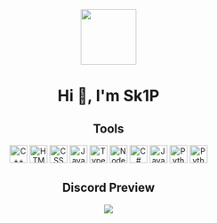 <div align="center">
  <img height="100" src="https://sk1p.xyz.wf/Sk1P.png"  />
</div>

<h1 align="center">Hi 👋, I'm Sk1P</h1>

<h2 align="center">Tools</h2>

<p align="center">
<img src="c.svg" width="32" height="32" alt="C++"/>
<img src="html5.svg" width="32" height="32" alt="HTML"/>
<img src="css3.svg" width="32" height="32" alt="CSS" />
<img src="javascript.svg" width="32" height="32" alt="Javascript" />
<img src="typescript.svg" width="32" height="32" alt="Typescript" />
<img src="node-js.svg" width="32" height="32" alt="NodeJS" />
<img src="csharp.svg" width="32" height="32" alt="C#" />
<img src="java.svg" width="32" height="32" alt="Java" />
<img src="python.svg" width="32" height="32" alt="Python" />
<img src="windows.svg" width="32" height="32" alt="Python" />
</p>


<h2 align="center">Discord Preview</h2>

<div align="center">
  <img src="https://elina.hop.sh/v1/users/816465485306658847?theme=dark&amp;bg=434c5e&amp;animated=true&amp;hideDiscrim=false&amp;borderRadius=30px&amp;idleMessage=currently%20doing%20noting"> 
</div>
